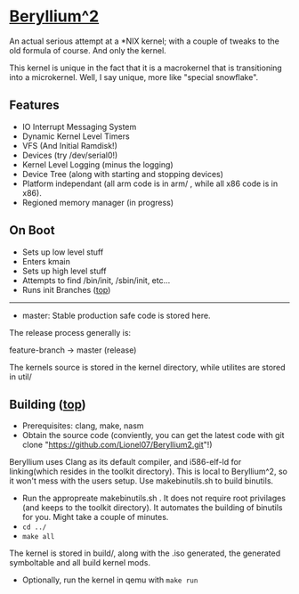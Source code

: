 [Beryllium^2](id:btop)
=========

An actual serious attempt at a *NIX kernel; with a couple of tweaks to the old formula of course. And only the kernel.

This kernel is unique in the fact that it is a macrokernel that is transitioning into a microkernel. Well, I say unique, more like "special snowflake".

Features
---------
* IO Interrupt Messaging System
* Dynamic Kernel Level Timers
* VFS (And Initial Ramdisk!)
* Devices (try /dev/serial0!)
* Kernel Level Logging (minus the logging)
* Device Tree (along with starting and stopping devices)
* Platform independant (all arm code is in arm/ , while all x86 code is in x86).
* Regioned memory manager (in progress)

On Boot
---------
* Sets up low level stuff
* Enters kmain
* Sets up high level stuff
* Attempts to find /bin/init, /sbin/init, etc...
* Runs init
Branches ([top](#btop))
---------
+ master: Stable production safe code is stored here.

The release process generally is:

feature-branch -> master (release)

The kernels source is stored in the kernel directory, while utilites are stored in util/

Building ([top](#btop))
---------
* Prerequisites: clang, make, nasm
* Obtain the source code (conviently, you can get the latest code with git clone "https://github.com/Lionel07/Beryllium2.git"!)

Beryllium uses Clang as its default compiler, and i586-elf-ld for linking(which resides in the toolkit directory).
This is local to Beryllium^2, so it won't mess with the users setup. Use makebinutils.sh to build binutils.

* Run the appropreate makebinutils.sh . It does not require root privilages (and keeps to the toolkit directory). It automates the building of binutils for you. Might take a couple of minutes.
* `cd ../`
* `make all`

The kernel is stored in build/, along with the .iso generated, the generated symboltable and all build kernel mods.

* Optionally, run the kernel in qemu with `make run`

